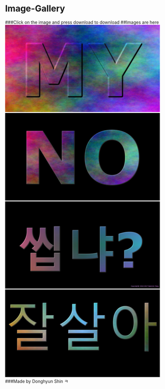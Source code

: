 # Image-Gallery
###Click on the image and press download to download
##Images are here
![MY WAY](https://github.com/gitdhimg/Image-Gallery/blob/master/myway.gif)
![NO WAY](https://github.com/gitdhimg/Image-Gallery/blob/master/noway.gif)
![ssibnya?](https://github.com/gitdhimg/Image-Gallery/blob/master/%EC%94%B9%EB%83%90.png)
![jalsala](https://github.com/gitdhimg/Image-Gallery/blob/master/%EC%9E%98%EC%82%B4%EC%95%84.png)
###Made by Donghyun Shin ㅋ
